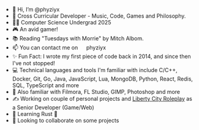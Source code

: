 - 👋 Hi, I’m @phyziyx
- 👀 Cross Curricular Developer - Music, Code, Games and Philosophy.
- 👨‍🎓 Computer Science Undergrad 2025
- 🎮 An avid gamer!
- 📚 Reading "Tuesdays with Morrie" by Mitch Albom.
- 📫 You can contact me on <img src="https://discord.com/assets/3437c10597c1526c3dbd98c737c2bcae.svg" width="14" height="14"> phyziyx
- ✨ Fun Fact: I wrote my first piece of code back in 2014, and since then I've not stopped!
- 💻 Technical languages and tools I'm familiar with include C/C++, Docker, Git, Go, Java, JavaScript, Lua, MongoDB, Python, React, Redis, SQL, TypeScript and more
- 🎨 Also familiar with Filmora, FL Studio, GIMP, Photoshop and more
- ✍ Working on couple of personal projects and [Liberty City Roleplay](https://lc-rp.mp) as a Senior Developer (Game/Web)
- 🌱 Learning Rust 🦀
- 💞️ Looking to collaborate on some projects

<!---
  Peeking huh?
--->
